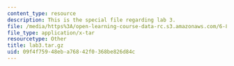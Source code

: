 ```yaml
---
content_type: resource
description: This is the special file regarding lab 3.
file: /media/https%3A/open-learning-course-data-rc.s3.amazonaws.com/6-828-operating-system-engineering-fall-2012/09f4f75948eba76842f0368be826d84c_lab3.tar.gz
file_type: application/x-tar
resourcetype: Other
title: lab3.tar.gz
uid: 09f4f759-48eb-a768-42f0-368be826d84c
---
```

